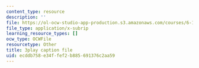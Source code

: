 ```yaml
---
content_type: resource
description: ''
file: https://ol-ocw-studio-app-production.s3.amazonaws.com/courses/6-189-multicore-programming-primer-january-iap-2007/ecddb758e34ffef2b885691376c2aa59_SemWOqUfMAY.srt
file_type: application/x-subrip
learning_resource_types: []
ocw_type: OCWFile
resourcetype: Other
title: 3play caption file
uid: ecddb758-e34f-fef2-b885-691376c2aa59
---
```

